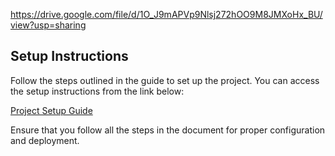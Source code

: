 https://drive.google.com/file/d/1O_J9mAPVp9Nlsj272hOO9M8JMXoHx_BU/view?usp=sharing
## Setup Instructions

Follow the steps outlined in the guide to set up the project. You can access the setup instructions from the link below:

[Project Setup Guide](https://drive.google.com/file/d/1O_J9mAPVp9Nlsj272hOO9M8JMXoHx_BU/view?usp=sharing)

Ensure that you follow all the steps in the document for proper configuration and deployment.
